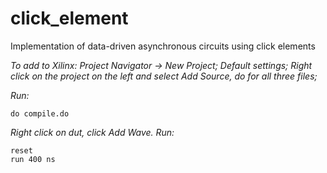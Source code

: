 # click_element
Implementation of data-driven asynchronous circuits using click elements

*To add to Xilinx: Project Navigator -> New Project; Default settings; Right click on the project on the left and select Add Source, do for all three files;*

*Run:*

    do compile.do

*Right click on dut, click Add Wave.  Run:* 

    reset
    run 400 ns

